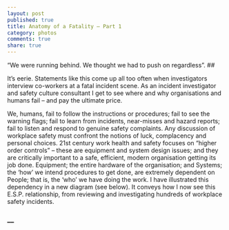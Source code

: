```yaml
---
layout: post
published: true
title: Anatomy of a Fatality – Part 1
category: photos
comments: true
share: true
---
```


“We were running behind. We thought we had to push on regardless”. ##

It’s eerie. Statements like this come up all too often when investigators interview co-workers at a fatal incident scene. As an incident investigator and safety culture consultant I get to see where and why organisations and humans fail – and pay the ultimate price. 

We, humans, fail to follow the instructions or procedures; fail to see the warning flags; fail to learn from incidents, near-misses and hazard reports; fail to listen and respond to genuine safety complaints.
Any discussion of workplace safety must confront the notions of luck, complacency and personal choices. 21st century work health and safety focuses on “higher order controls” – these are equipment and system design issues; and they are critically important to a safe, efficient, modern organisation getting its job done. Equipment; the entire hardware of the organisation; and Systems; the ‘how’ we intend procedures to get done, are extremely dependent on People; that is, the ‘who’ we have doing the work.
I have illustrated this dependency in a new diagram (see below). It conveys how I now see this E.S.P. relationship, from reviewing and investigating hundreds of workplace safety incidents.
### __

